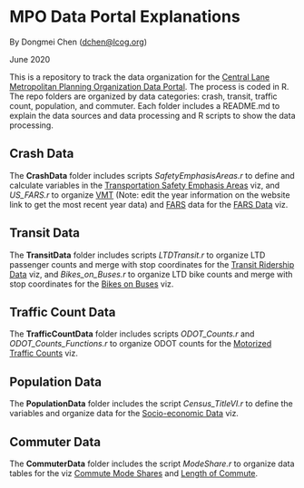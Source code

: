 # MPO Data Portal Explanations
By Dongmei Chen (dchen@lcog.org)

June 2020

This is a repository to track the data organization for the [Central Lane Metropolitan Planning Organization Data Portal](https://www.thempo.org/887/Data). The process is coded in R. The repo folders are organized by data categories: crash, transit, traffic count, population, and commuter. Each folder includes a README.md to explain the data sources and data processing and R scripts to show the data processing.

## Crash Data

The **CrashData** folder includes scripts *SafetyEmphasisAreas.r* to define and calculate variables in the [Transportation Safety Emphasis Areas](https://www.thempo.org/912/Transportation-Safety-Emphasis-Areas) viz, and *US_FARS.r* to organize [VMT](https://www.fhwa.dot.gov/policyinformation/statistics/2018/vm2.cfm) (Note: edit the year information on the website link to get the most recent year data) and [FARS](https://www-fars.nhtsa.dot.gov/States/StatesCrashesAndAllVictims.aspx) data for the [FARS Data](https://www.lcog.org/920/FARS-Data) viz.

## Transit Data

The **TransitData** folder includes scripts *LTDTransit.r* to organize LTD passenger counts and merge with stop coordinates for the [Transit Ridership Data](https://www.thempo.org/903/Transit-Ridership-Data) viz, and *Bikes_on_Buses.r* to organize LTD bike counts and merge with stop coordinates for the [Bikes on Buses](https://www.thempo.org/906/Bikes-on-Buses) viz.  

## Traffic Count Data

The **TrafficCountData** folder includes scripts *ODOT_Counts.r* and *ODOT_Counts_Functions.r* to organize ODOT counts for the [Motorized Traffic Counts](https://www.thempo.org/902/Motorized-Traffic-Counts) viz.

## Population Data

The **PopulationData** folder includes the script *Census_TitleVI.r* to define the variables and organize data for the [Socio-economic Data](https://www.thempo.org/958/Socio-Economic-Data) viz.


## Commuter Data

The **CommuterData** folder includes the script *ModeShare.r* to organize data tables for the viz [Commute Mode Shares](https://www.thempo.org/905/Commute-Mode-Share) and [Length of Commute](https://www.thempo.org/907/Length-of-Commute). 

